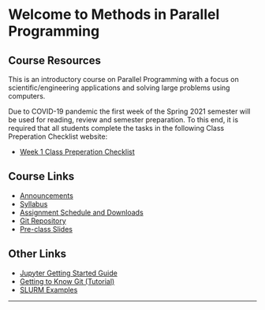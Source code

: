 # Welcome to Methods in Parallel Programming

## Course Resources

This is an introductory course on Parallel Programming with a focus on scientific/engineering applications and solving large problems using computers.

Due to COVID-19 pandemic the first week of the Spring 2021 semester will be used for reading, review and semester preparation.  To this end, it is required that all students complete the tasks in the following Class Preperation Checklist website: 

- [Week 1 Class Preperation Checklist](Class_Prep_Checklist)

## Course Links

- [Announcements](Announcements)
- [Syllabus](Syllabus)
- [Assignment Schedule and Downloads](assignments/Schedule)
- [Git Repository](https://gitlab.msu.edu/colbrydi/cmse401-s21.git)
- [Pre-class Slides](https://docs.google.com/presentation/d/1LMh6DVJNPHL_YxGqhjqhbpGvLL82jq71II8_TcjZXRM/edit?usp=sharing)


## Other Links

- [Jupyter Getting Started Guide](https://msu-cmse-courses.github.io/cmse802-f20-student/0000--Jupyter-Getting-Started-Guide.html) 
- [Getting to Know Git (Tutorial)](https://msu-cmse-courses.github.io/cmse802-f20-student/0000-Getting-to-know-git.html)
- [SLURM Examples](SLURM_Examples)

-----
